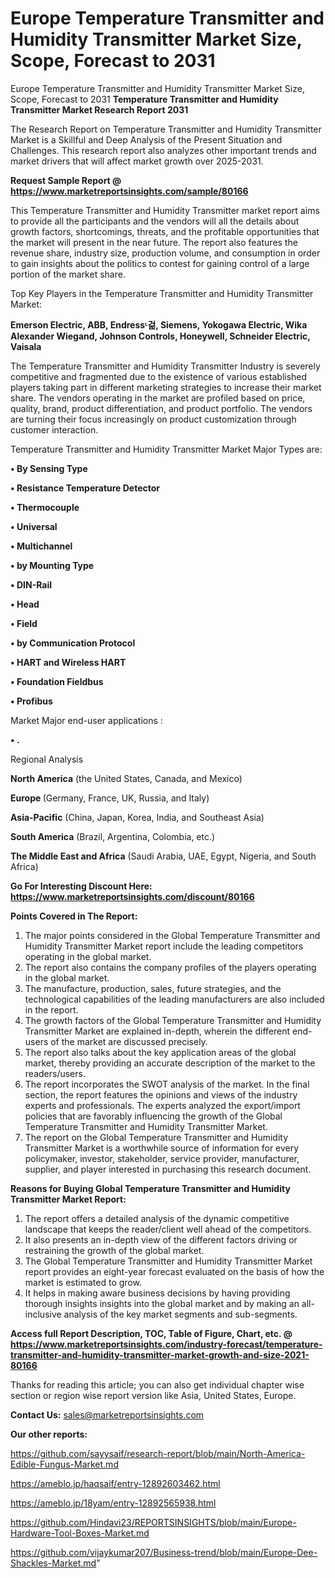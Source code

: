 # Europe Temperature Transmitter and Humidity Transmitter Market Size, Scope, Forecast to 2031
Europe Temperature Transmitter and Humidity Transmitter Market Size, Scope, Forecast to 2031
<strong>Temperature Transmitter and Humidity Transmitter Market Research Report 2031</strong>

The Research Report on Temperature Transmitter and Humidity Transmitter Market is a Skillful and Deep Analysis of the Present Situation and Challenges. This research report also analyzes other important trends and market drivers that will affect market growth over 2025-2031.

<strong>Request Sample Report @ <a href=https://www.marketreportsinsights.com/sample/80166>https://www.marketreportsinsights.com/sample/80166</a></strong>

This Temperature Transmitter and Humidity Transmitter market report aims to provide all the participants and the vendors will all the details about growth factors, shortcomings, threats, and the profitable opportunities that the market will present in the near future. The report also features the revenue share, industry size, production volume, and consumption in order to gain insights about the politics to contest for gaining control of a large portion of the market share.

Top Key Players in the Temperature Transmitter and Humidity Transmitter Market:

<strong>Emerson Electric, ABB, Endressᶫ걺, Siemens, Yokogawa Electric, Wika Alexander Wiegand, Johnson Controls, Honeywell, Schneider Electric, Vaisala</strong>

The Temperature Transmitter and Humidity Transmitter Industry is severely competitive and fragmented due to the existence of various established players taking part in different marketing strategies to increase their market share. The vendors operating in the market are profiled based on price, quality, brand, product differentiation, and product portfolio. The vendors are turning their focus increasingly on product customization through customer interaction.

Temperature Transmitter and Humidity Transmitter Market Major Types are:

<strong>• By Sensing Type

• Resistance Temperature Detector

• Thermocouple

• Universal

• Multichannel

• by Mounting Type

• DIN-Rail

• Head

• Field

• by Communication Protocol

• HART and Wireless HART

• Foundation Fieldbus

• Profibus</strong>

Market Major end-user applications :

<strong>• .</strong>

Regional Analysis

</u><strong><b>North America</b></strong> (the United States, Canada, and Mexico)

<strong><b>Europe </b></strong>(Germany, France, UK, Russia, and Italy)

<strong><b>Asia-Pacific</b></strong> (China, Japan, Korea, India, and Southeast Asia)

<strong><b>South America</b></strong> (Brazil, Argentina, Colombia, etc.)

<strong><b>The Middle East and Africa</b></strong> (Saudi Arabia, UAE, Egypt, Nigeria, and South Africa)

<strong>Go For Interesting Discount Here: <a href=https://www.marketreportsinsights.com/discount/80166>https://www.marketreportsinsights.com/discount/80166</a></strong>

<strong>Points Covered in The Report:</strong>
<ol>
  <li>The major points considered in the Global Temperature Transmitter and Humidity Transmitter Market report include the leading competitors operating in the global market.</li>
  <li>The report also contains the company profiles of the players operating in the global market.</li>
  <li>The manufacture, production, sales, future strategies, and the technological capabilities of the leading manufacturers are also included in the report.</li>
  <li>The growth factors of the Global Temperature Transmitter and Humidity Transmitter Market are explained in-depth, wherein the different end-users of the market are discussed precisely.</li>
  <li>The report also talks about the key application areas of the global market, thereby providing an accurate description of the market to the readers/users.</li>
  <li>The report incorporates the SWOT analysis of the market. In the final section, the report features the opinions and views of the industry experts and professionals. The experts analyzed the export/import policies that are favorably influencing the growth of the Global Temperature Transmitter and Humidity Transmitter Market.</li>
  <li>The report on the Global Temperature Transmitter and Humidity Transmitter Market is a worthwhile source of information for every policymaker, investor, stakeholder, service provider, manufacturer, supplier, and player interested in purchasing this research document.</li>
</ol>
<strong>Reasons for Buying Global Temperature Transmitter and Humidity Transmitter Market Report:</strong>

<ol>
  <li>The report offers a detailed analysis of the dynamic competitive landscape that keeps the reader/client well ahead of the competitors.</li>
  <li>It also presents an in-depth view of the different factors driving or restraining the growth of the global market.</li>
  <li>The Global Temperature Transmitter and Humidity Transmitter Market report provides an eight-year forecast evaluated on the basis of how the market is estimated to grow.</li>
  <li>It helps in making aware business decisions by having providing thorough insights insights into the global market and by making an all-inclusive analysis of the key market segments and sub-segments.</li>
</ol>
<strong>Access full Report Description, TOC, Table of Figure, Chart, etc. @ <a href=https://www.marketreportsinsights.com/industry-forecast/temperature-transmitter-and-humidity-transmitter-market-growth-and-size-2021-80166>https://www.marketreportsinsights.com/industry-forecast/temperature-transmitter-and-humidity-transmitter-market-growth-and-size-2021-80166</a></strong>


Thanks for reading this article; you can also get individual chapter wise section or region wise report version like Asia, United States, Europe.

<strong>Contact Us:</strong>
sales@marketreportsinsights.com

<strong>Our other reports:</strong>

<a href=https://github.com/sayysaif/research-report/blob/main/North-America-Edible-Fungus-Market.md>https://github.com/sayysaif/research-report/blob/main/North-America-Edible-Fungus-Market.md</a>

<a href=https://ameblo.jp/haqsaif/entry-12892603462.html>https://ameblo.jp/haqsaif/entry-12892603462.html</a>

<a href=https://ameblo.jp/18yam/entry-12892565938.html>https://ameblo.jp/18yam/entry-12892565938.html</a>

<a href=https://github.com/Hindavi23/REPORTSINSIGHTS/blob/main/Europe-Hardware-Tool-Boxes-Market.md>https://github.com/Hindavi23/REPORTSINSIGHTS/blob/main/Europe-Hardware-Tool-Boxes-Market.md</a>

<a href=https://github.com/vijaykumar207/Business-trend/blob/main/Europe-Dee-Shackles-Market.md>https://github.com/vijaykumar207/Business-trend/blob/main/Europe-Dee-Shackles-Market.md</a>"
